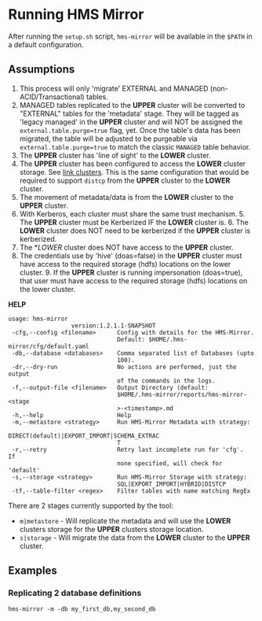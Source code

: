 # Running HMS Mirror

After running the `setup.sh` script, `hms-mirror` will be available in the `$PATH` in a default configuration.

## Assumptions

1. This process will only 'migrate' EXTERNAL and MANAGED (non-ACID/Transactional) tables.
2. MANAGED tables replicated to the **UPPER** cluster will be converted to "EXTERNAL" tables for the 'metadata' stage.  They will be tagged as 'legacy managed' in the **UPPER** cluster and will NOT be assigned the `external.table.purge=true` flag, yet.  Once the table's data has been migrated, the table will be adjusted to be purgeable via `external.table.purge=true` to match the classic `MANAGED` table behavior.
1. The **UPPER** cluster has 'line of sight' to the **LOWER** cluster.
2. The **UPPER** cluster has been configured to access the **LOWER** cluster storage. See [link clusters](./link_clusters.md).  This is the same configuration that would be required to support `distcp` from the **UPPER** cluster to the **LOWER** cluster.
3. The movement of metadata/data is from the **LOWER** cluster to the **UPPER** cluster.
4. With Kerberos, each cluster must share the same trust mechanism.
    5. The **UPPER** cluster must be Kerberized IF the **LOWER** cluster is.
    6. The **LOWER** cluster does NOT need to be kerberized if the **UPPER** cluster is kerberized.
7. The **LOWER* cluster does NOT have access to the **UPPER** cluster.
8. The credentials use by 'hive' (doas=false) in the **UPPER** cluster must have access to the required storage (hdfs) locations on the lower cluster.
    9. If the **UPPER** cluster is running impersonation (doas=true), that user must have access to the required storage (hdfs) locations on the lower cluster.

**HELP**
```
usage: hms-mirror
                  version:1.2.1.1-SNAPSHOT
 -cfg,--config <filename>      Config with details for the HMS-Mirror.
                               Default: $HOME/.hms-mirror/cfg/default.yaml
 -db,--database <databases>    Comma separated list of Databases (upto
                               100).
 -dr,--dry-run                 No actions are performed, just the output
                               of the commands in the logs.
 -f,--output-file <filename>   Output Directory (default:
                               $HOME/.hms-mirror/reports/hms-mirror-<stage
                               >-<timestamp>.md
 -h,--help                     Help
 -m,--metastore <strategy>     Run HMS-Mirror Metadata with strategy:
                               DIRECT(default)|EXPORT_IMPORT|SCHEMA_EXTRAC
                               T
 -r,--retry                    Retry last incomplete run for 'cfg'.  If
                               none specified, will check for 'default'
 -s,--storage <strategy>       Run HMS-Mirror Storage with strategy:
                               SQL|EXPORT_IMPORT|HYBRID|DISTCP
 -tf,--table-filter <regex>    Filter tables with name matching RegEx
```

There are 2 stages currently supported by the tool:
- `m|metastore` - Will replicate the metadata and will use the **LOWER** clusters storage for the **UPPER** clusters storage location.
- `s|storage` - Will migrate the data from the **LOWER** cluster to the **UPPER** cluster.

## Examples

### Replicating 2 database definitions

`hms-mirror -m -db my_first_db,my_second_db`

